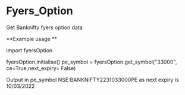 # Fyers_Option
Get Banknifty fyers option data

**Example usage **

import fyersOption

fyersOption.initialise()
pe_symbol = fyersOption.get_symbol("33000", ce=True,next_expiry= False) 

Output in pe_symbol NSE:BANKNIFTY2231033000PE as next expiry is 10/03/2022
